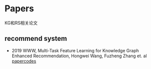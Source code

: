 # Papers
KG和RS相关论文

## recommend system
* 2019 WWW, Multi-Task Feature Learning for Knowledge Graph Enhanced Recommendation, Hongwei Wang, Fuzheng Zhang et. al  [paper](https://arxiv.org/abs/1901.08907)[codes](https://github.com/hwwang55/MKR)
